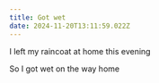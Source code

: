 ```yaml
---
title: Got wet
date: 2024-11-20T13:11:59.022Z
---
```


I left my raincoat at home this evening

So I got wet on the way home
